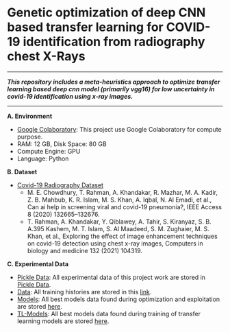 # Genetic optimization of deep CNN based transfer learning for COVID-19 identification from radiography chest X-Rays
** **
***This repository includes a meta-heuristics approach to optimize transfer learning based deep cnn model (primarily vgg16) for low uncertainty in covid-19 identification using x-ray images.***
** **

**A. Environment**
+ [Google Colaboratory](https://colab.research.google.com "Google Colab"): This project use Google Colaboratory for compute purpose.
+ RAM: 12 GB, Disk Space: 80 GB
+ Compute Engine: GPU
+ Language: Python

**B. Dataset**
+ [Covid-19 Radiography Dataset](https://drive.google.com/drive/folders/1i_kQHjdOYFOyaOsI3mFdG8Deabi4dvOt "Covid-19 X-Ray Images")
  - M. E. Chowdhury, T. Rahman, A. Khandakar, R. Mazhar, M. A. Kadir, Z. B. Mahbub, K. R. Islam, M. S. Khan, A. Iqbal, N. Al Emadi, et al., Can ai help in screening viral and covid-19 pneumonia?, IEEE Access 8 (2020) 132665–132676.
  - T. Rahman, A. Khandakar, Y. Qiblawey, A. Tahir, S. Kiranyaz, S. B. A.395 Kashem, M. T. Islam, S. Al Maadeed, S. M. Zughaier, M. S. Khan, et al., Exploring the effect of image enhancement techniques on covid-19 detection using chest x-ray images, Computers in biology and medicine 132 (2021) 104319.

**C. Experimental Data**
+ [Pickle Data](https://drive.google.com/drive/folders/1gnx-tpOwSDpnYJFmMyLau12pjYqekb8X "Experimental Data"): All experimental data of this project work are stored in [Pickle Data](https://drive.google.com/drive/folders/1gnx-tpOwSDpnYJFmMyLau12pjYqekb8X "Experimental Data").
+ [Data](https://drive.google.com/drive/folders/17cspYJS7XeGflOzu5_g2rEpuLtr8dEF_ "Training Histories"): All training histories are stored in this [link](https://drive.google.com/drive/folders/17cspYJS7XeGflOzu5_g2rEpuLtr8dEF_? "Training Histories").
+ [Models](https://drive.google.com/drive/folders/1wmcpabmqLIaDCWFhYOdzjUqDBCTCLsfp "Best Optimized Models"): All best models data found during optimization and exploitation are stored [here](https://drive.google.com/drive/folders/1wmcpabmqLIaDCWFhYOdzjUqDBCTCLsfp "Best Optimized Models").
+ [TL-Models](https://drive.google.com/drive/folders/1uKNctQweu3tPD74sU7MY0XcKobA-2MBv "Best Transfer Learning Models"): All best models data found during training of transfer learning models are stored [here](https://drive.google.com/drive/folders/1uKNctQweu3tPD74sU7MY0XcKobA-2MBv "Best Transfer Learning Models").

